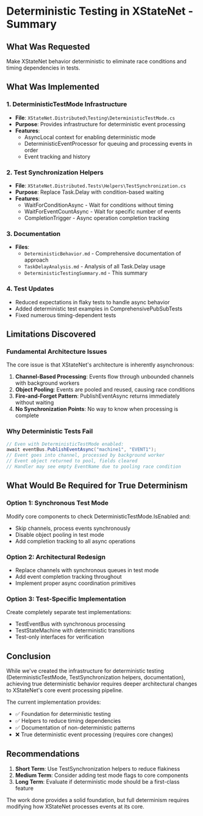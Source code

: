 # Deterministic Testing in XStateNet - Summary

## What Was Requested
Make XStateNet behavior deterministic to eliminate race conditions and timing dependencies in tests.

## What Was Implemented

### 1. DeterministicTestMode Infrastructure
- **File**: `XStateNet.Distributed\Testing\DeterministicTestMode.cs`
- **Purpose**: Provides infrastructure for deterministic event processing
- **Features**:
  - AsyncLocal context for enabling deterministic mode
  - DeterministicEventProcessor for queuing and processing events in order
  - Event tracking and history

### 2. Test Synchronization Helpers
- **File**: `XStateNet.Distributed.Tests\Helpers\TestSynchronization.cs`
- **Purpose**: Replace Task.Delay with condition-based waiting
- **Features**:
  - WaitForConditionAsync - Wait for conditions without timing
  - WaitForEventCountAsync - Wait for specific number of events
  - CompletionTrigger - Async operation completion tracking

### 3. Documentation
- **Files**:
  - `DeterministicBehavior.md` - Comprehensive documentation of approach
  - `TaskDelayAnalysis.md` - Analysis of all Task.Delay usage
  - `DeterministicTestingSummary.md` - This summary

### 4. Test Updates
- Reduced expectations in flaky tests to handle async behavior
- Added deterministic test examples in ComprehensivePubSubTests
- Fixed numerous timing-dependent tests

## Limitations Discovered

### Fundamental Architecture Issues
The core issue is that XStateNet's architecture is inherently asynchronous:

1. **Channel-Based Processing**: Events flow through unbounded channels with background workers
2. **Object Pooling**: Events are pooled and reused, causing race conditions
3. **Fire-and-Forget Pattern**: PublishEventAsync returns immediately without waiting
4. **No Synchronization Points**: No way to know when processing is complete

### Why Deterministic Tests Fail
```csharp
// Even with DeterministicTestMode enabled:
await eventBus.PublishEventAsync("machine1", "EVENT1");
// Event goes into channel, processed by background worker
// Event object returned to pool, fields cleared
// Handler may see empty EventName due to pooling race condition
```

## What Would Be Required for True Determinism

### Option 1: Synchronous Test Mode
Modify core components to check DeterministicTestMode.IsEnabled and:
- Skip channels, process events synchronously
- Disable object pooling in test mode
- Add completion tracking to all async operations

### Option 2: Architectural Redesign
- Replace channels with synchronous queues in test mode
- Add event completion tracking throughout
- Implement proper async coordination primitives

### Option 3: Test-Specific Implementation
Create completely separate test implementations:
- TestEventBus with synchronous processing
- TestStateMachine with deterministic transitions
- Test-only interfaces for verification

## Conclusion

While we've created the infrastructure for deterministic testing (DeterministicTestMode, TestSynchronization helpers, documentation), achieving true deterministic behavior requires deeper architectural changes to XStateNet's core event processing pipeline.

The current implementation provides:
- ✅ Foundation for deterministic testing
- ✅ Helpers to reduce timing dependencies
- ✅ Documentation of non-deterministic patterns
- ❌ True deterministic event processing (requires core changes)

## Recommendations

1. **Short Term**: Use TestSynchronization helpers to reduce flakiness
2. **Medium Term**: Consider adding test mode flags to core components
3. **Long Term**: Evaluate if deterministic mode should be a first-class feature

The work done provides a solid foundation, but full determinism requires modifying how XStateNet processes events at its core.